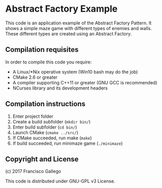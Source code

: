# Abstract Factory Example

This code is an application example of the Abstract Factory Pattern. It shows a simple maze game with different types of enemies and walls. These different types are created using an Abstract Factory.

## Compilation requisites

In order to compile this code you require:
- A Linux/*Nix operative system (Win10 bash may do the job)
- CMake 2.6 or greater
- A compiler supporting C++11 or greater (GNU GCC is recommended)
- NCurses library and its development headers

## Compilation instructions

1. Enter project folder
2. Create a build subfolder (`mkdir bin/`)
3. Enter build subfolder (`cd bin/`)
4. Launch CMake (`cmake ../src/`)
5. If CMake succeeded, run make (`make`)
6. If build succeeded, run minimaze game (`./minimaze`)

## Copyright and License

(c) 2017 Francisco Gallego 

This code is distributed under GNU-GPL v3 License.
